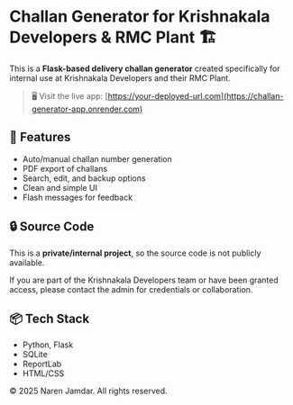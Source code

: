 # Challan Generator for Krishnakala Developers & RMC Plant 🏗️

This is a **Flask-based delivery challan generator** created specifically for internal use at Krishnakala Developers and their RMC Plant.

> 🖥️ Visit the live app: [https://your-deployed-url.com](https://challan-generator-app.onrender.com)

## 🚀 Features

- Auto/manual challan number generation
- PDF export of challans
- Search, edit, and backup options
- Clean and simple UI
- Flash messages for feedback

## 🔒 Source Code

This is a **private/internal project**, so the source code is not publicly available.

If you are part of the Krishnakala Developers team or have been granted access, please contact the admin for credentials or collaboration.

## 📦 Tech Stack

- Python, Flask
- SQLite
- ReportLab
- HTML/CSS

© 2025 Naren Jamdar. All rights reserved.
